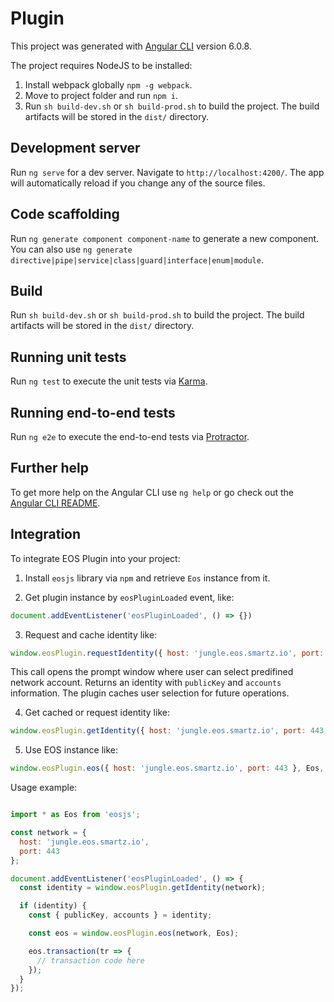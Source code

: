 # Plugin

This project was generated with [Angular CLI](https://github.com/angular/angular-cli) version 6.0.8.

The project requires NodeJS to be installed:
1. Install webpack globally `npm -g webpack`.
2. Move to project folder and run `npm i`.
3. Run `sh build-dev.sh` or `sh build-prod.sh` to build the project. The build artifacts will be stored in the `dist/` directory.

## Development server

Run `ng serve` for a dev server. Navigate to `http://localhost:4200/`. The app will automatically reload if you change any of the source files.

## Code scaffolding

Run `ng generate component component-name` to generate a new component. You can also use `ng generate directive|pipe|service|class|guard|interface|enum|module`.

## Build

Run `sh build-dev.sh` or `sh build-prod.sh` to build the project. The build artifacts will be stored in the `dist/` directory.

## Running unit tests

Run `ng test` to execute the unit tests via [Karma](https://karma-runner.github.io).

## Running end-to-end tests

Run `ng e2e` to execute the end-to-end tests via [Protractor](http://www.protractortest.org/).

## Further help

To get more help on the Angular CLI use `ng help` or go check out the [Angular CLI README](https://github.com/angular/angular-cli/blob/master/README.md).

## Integration

To integrate EOS Plugin into your project:

1. Install `eosjs` library via `npm` and retrieve `Eos` instance from it.

2. Get plugin instance by `eosPluginLoaded` event, like:
  ```js
  document.addEventListener('eosPluginLoaded', () => {})
  ```

3. Request and cache identity like: 
  ```js
  window.eosPlugin.requestIdentity({ host: 'jungle.eos.smartz.io', port: 443 })
  ```
  This call opens the prompt window where user can select predifined network account. Returns an identity with `publicKey` and `accounts` information. The plugin caches user selection for future operations.

4. Get cached or request identity like:
  ```js
  window.eosPlugin.getIdentity({ host: 'jungle.eos.smartz.io', port: 443 })
  ```

5. Use EOS instance like:
  ```js
  window.eosPlugin.eos({ host: 'jungle.eos.smartz.io', port: 443 }, Eos, eosInstanceOptions)
  ```

Usage example: 

```js

import * as Eos from 'eosjs';

const network = {
  host: 'jungle.eos.smartz.io',
  port: 443
};

document.addEventListener('eosPluginLoaded', () => {
  const identity = window.eosPlugin.getIdentity(network);

  if (identity) {
    const { publicKey, accounts } = identity;

    const eos = window.eosPlugin.eos(network, Eos);

    eos.transaction(tr => {
      // transaction code here
    });
  }
});

```



